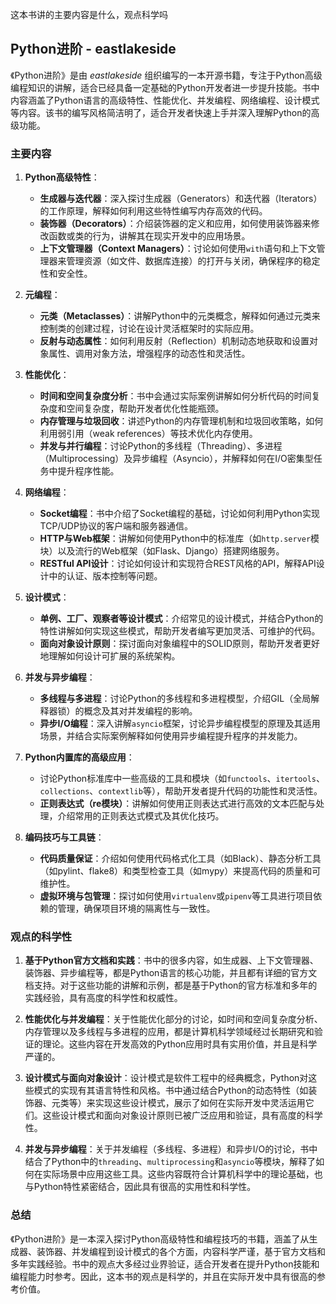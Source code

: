 这本书讲的主要内容是什么，观点科学吗

##  Python进阶 - eastlakeside

《Python进阶》是由 *eastlakeside* 组织编写的一本开源书籍，专注于Python高级编程知识的讲解，适合已经具备一定基础的Python开发者进一步提升技能。书中内容涵盖了Python语言的高级特性、性能优化、并发编程、网络编程、设计模式等内容。该书的编写风格简洁明了，适合开发者快速上手并深入理解Python的高级功能。

### 主要内容

1. **Python高级特性**：
   - **生成器与迭代器**：深入探讨生成器（Generators）和迭代器（Iterators）的工作原理，解释如何利用这些特性编写内存高效的代码。
   - **装饰器（Decorators）**：介绍装饰器的定义和应用，如何使用装饰器来修改函数或类的行为，讲解其在现实开发中的应用场景。
   - **上下文管理器（Context Managers）**：讨论如何使用`with`语句和上下文管理器来管理资源（如文件、数据库连接）的打开与关闭，确保程序的稳定性和安全性。

2. **元编程**：
   - **元类（Metaclasses）**：讲解Python中的元类概念，解释如何通过元类来控制类的创建过程，讨论在设计灵活框架时的实际应用。
   - **反射与动态属性**：如何利用反射（Reflection）机制动态地获取和设置对象属性、调用对象方法，增强程序的动态性和灵活性。

3. **性能优化**：
   - **时间和空间复杂度分析**：书中会通过实际案例讲解如何分析代码的时间复杂度和空间复杂度，帮助开发者优化性能瓶颈。
   - **内存管理与垃圾回收**：讲述Python的内存管理机制和垃圾回收策略，如何利用弱引用（weak references）等技术优化内存使用。
   - **并发与并行编程**：讨论Python的多线程（Threading）、多进程（Multiprocessing）及异步编程（Asyncio），并解释如何在I/O密集型任务中提升程序性能。

4. **网络编程**：
   - **Socket编程**：书中介绍了Socket编程的基础，讨论如何利用Python实现TCP/UDP协议的客户端和服务器通信。
   - **HTTP与Web框架**：讲解如何使用Python中的标准库（如`http.server`模块）以及流行的Web框架（如Flask、Django）搭建网络服务。
   - **RESTful API设计**：讨论如何设计和实现符合REST风格的API，解释API设计中的认证、版本控制等问题。

5. **设计模式**：
   - **单例、工厂、观察者等设计模式**：介绍常见的设计模式，并结合Python的特性讲解如何实现这些模式，帮助开发者编写更加灵活、可维护的代码。
   - **面向对象设计原则**：探讨面向对象编程中的SOLID原则，帮助开发者更好地理解如何设计可扩展的系统架构。

6. **并发与异步编程**：
   - **多线程与多进程**：讨论Python的多线程和多进程模型，介绍GIL（全局解释器锁）的概念及其对并发编程的影响。
   - **异步I/O编程**：深入讲解`asyncio`框架，讨论异步编程模型的原理及其适用场景，并结合实际案例解释如何使用异步编程提升程序的并发能力。

7. **Python内置库的高级应用**：
   - 讨论Python标准库中一些高级的工具和模块（如`functools`、`itertools`、`collections`、`contextlib`等），帮助开发者提升代码的功能性和灵活性。
   - **正则表达式（re模块）**：讲解如何使用正则表达式进行高效的文本匹配与处理，介绍常用的正则表达式模式及其优化技巧。

8. **编码技巧与工具链**：
   - **代码质量保证**：介绍如何使用代码格式化工具（如Black）、静态分析工具（如pylint、flake8）和类型检查工具（如mypy）来提高代码的质量和可维护性。
   - **虚拟环境与包管理**：探讨如何使用`virtualenv`或`pipenv`等工具进行项目依赖的管理，确保项目环境的隔离性与一致性。

### 观点的科学性

1. **基于Python官方文档和实践**：书中的很多内容，如生成器、上下文管理器、装饰器、异步编程等，都是Python语言的核心功能，并且都有详细的官方文档支持。对于这些功能的讲解和示例，都是基于Python的官方标准和多年的实践经验，具有高度的科学性和权威性。

2. **性能优化与并发编程**：关于性能优化部分的讨论，如时间和空间复杂度分析、内存管理以及多线程与多进程的应用，都是计算机科学领域经过长期研究和验证的理论。这些内容在开发高效的Python应用时具有实用价值，并且是科学严谨的。

3. **设计模式与面向对象设计**：设计模式是软件工程中的经典概念，Python对这些模式的实现有其语言特性和风格。书中通过结合Python的动态特性（如装饰器、元类等）来实现这些设计模式，展示了如何在实际开发中灵活运用它们。这些设计模式和面向对象设计原则已被广泛应用和验证，具有高度的科学性。

4. **并发与异步编程**：关于并发编程（多线程、多进程）和异步I/O的讨论，书中结合了Python中的`threading`、`multiprocessing`和`asyncio`等模块，解释了如何在实际场景中应用这些工具。这些内容既符合计算机科学中的理论基础，也与Python特性紧密结合，因此具有很高的实用性和科学性。

### 总结

《Python进阶》是一本深入探讨Python高级特性和编程技巧的书籍，涵盖了从生成器、装饰器、并发编程到设计模式的各个方面，内容科学严谨，基于官方文档和多年实践经验。书中的观点大多经过业界验证，适合开发者在提升Python技能和编程能力时参考。因此，这本书的观点是科学的，并且在实际开发中具有很高的参考价值。